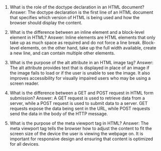 

1. What is the role of the doctype declaration in an HTML document?
Answer: The doctype declaration is the first line of an HTML document that specifies which version of HTML is being used and how the browser should display the content.

2. What is the difference between an inline element and a block-level element in HTML?
Answer: Inline elements are HTML elements that only take up as much space as required and do not force a line break. Block-level elements, on the other hand, take up the full width available, create a new line, and can contain multiple other elements.

3. What is the purpose of the alt attribute in an HTML image tag?
Answer: The alt attribute provides text that is displayed in place of an image if the image fails to load or if the user is unable to see the image. It also improves accessibility for visually impaired users who may be using a screen reader.

4. What is the difference between a GET and POST request in HTML form submission?
Answer: A GET request is used to retrieve data from a server, while a POST request is used to submit data to a server. GET requests expose the data being sent in the URL, while POST requests send the data in the body of the HTTP message.

5. What is the purpose of the meta viewport tag in HTML?
Answer: The meta viewport tag tells the browser how to adjust the content to fit the screen size of the device the user is viewing the webpage on. It is important for responsive design and ensuring that content is optimized for all devices.